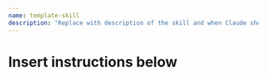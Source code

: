 ```yaml
---
name: template-skill
description: "Replace with description of the skill and when Claude should use it. | スキルの説明とClaudeがそれを使用すべきタイミングに置き換えてください"
---
```


# Insert instructions below
